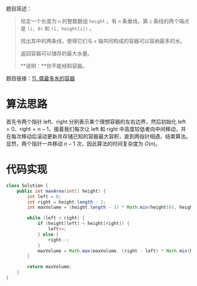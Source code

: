 题目简述：

> 给定一个长度为 `n` 的整数数组 `height` 。有 `n` 条垂线，第 `i` 条线的两个端点是 `(i, 0)` 和 `(i, height[i])` 。
>
> 找出其中的两条线，使得它们与 `x` 轴共同构成的容器可以容纳最多的水。
>
> 返回容器可以储存的最大水量。
>
> **说明：**你不能倾斜容器。

题目链接：[11. 盛最多水的容器](https://leetcode.cn/problems/container-with-most-water/)

# 算法思路

首先令两个指针 $\mathrm{left}$、$\mathrm{right}$ 分别表示某个理想容器的左右边界，然后初始化 $\mathrm{left}=0$、$\mathrm{right}=n-1$，接着我们每次让 $\mathrm{left}$ 和 $\mathrm{right}$ 中高度较低者向中间移动，并在每次移动后滚动更新并存储已知的容器最大容积，直到两指针相遇，结束算法。显然，两个指针一共移动 $n-1$ 次，因此算法的时间复杂度为 $O(n)$。

# 代码实现

```java
class Solution {
    public int maxArea(int[] height) {
        int left = 0;
        int right = height.length - 1;
        int maxVolume = (height.length - 1) * Math.min(height[0], height[height.length - 1]);

        while (left < right) {
            if (height[left] < height[right]) {
                left++;
            } else {
                right--;
            }
            maxVolume = Math.max(maxVolume, (right - left) * Math.min(height[left], height[right]));
        }

        return maxVolume;
    }
}
```

